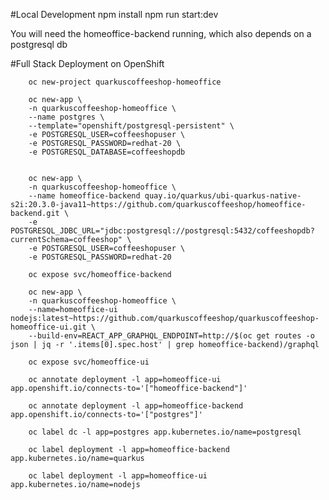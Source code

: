 #Local Development
        npm install
        npm run start:dev

You will need the homeoffice-backend running, which also depends on a postgresql db


#Full Stack Deployment on OpenShift

        oc new-project quarkuscoffeeshop-homeoffice

        oc new-app \
        -n quarkuscoffeeshop-homeoffice \
        --name postgres \
        --template="openshift/postgresql-persistent" \
        -e POSTGRESQL_USER=coffeeshopuser \
        -e POSTGRESQL_PASSWORD=redhat-20 \
        -e POSTGRESQL_DATABASE=coffeeshopdb


        oc new-app \
        -n quarkuscoffeeshop-homeoffice \
        --name homeoffice-backend quay.io/quarkus/ubi-quarkus-native-s2i:20.3.0-java11~https://github.com/quarkuscoffeeshop/homeoffice-backend.git \
        -e POSTGRESQL_JDBC_URL="jdbc:postgresql://postgresql:5432/coffeeshopdb?currentSchema=coffeeshop" \
        -e POSTGRESQL_USER=coffeeshopuser \
        -e POSTGRESQL_PASSWORD=redhat-20

        oc expose svc/homeoffice-backend

        oc new-app \
        -n quarkuscoffeeshop-homeoffice \
        --name=homeoffice-ui nodejs:latest~https://github.com/quarkuscoffeeshop/quarkuscoffeeshop-homeoffice-ui.git \
        --build-env=REACT_APP_GRAPHQL_ENDPOINT=http://$(oc get routes -o json | jq -r '.items[0].spec.host' | grep homeoffice-backend)/graphql

        oc expose svc/homeoffice-ui

        oc annotate deployment -l app=homeoffice-ui app.openshift.io/connects-to='["homeoffice-backend"]'

        oc annotate deployment -l app=homeoffice-backend app.openshift.io/connects-to='["postgres"]'

        oc label dc -l app=postgres app.kubernetes.io/name=postgresql

        oc label deployment -l app=homeoffice-backend app.kubernetes.io/name=quarkus

        oc label deployment -l app=homeoffice-ui app.kubernetes.io/name=nodejs
